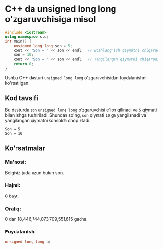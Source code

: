 # C++ da unsigned long long oʻzgaruvchisiga misol
```cpp
#include <iostream>
using namespace std;
int main() {
    unsigned long long son = 5;
    cout << "Son = " << son << endl;  // Boshlang'ich qiymatni chiqaradi
    son = 10;
    cout << "Son = " << son << endl;  // Yangilangan qiymatni chiqaradi
    return 0;
}
```
Ushbu C++ dasturi `unsigned long long` o'zgaruvchisidan foydalanishni ko'rsatilgan.
## Kod tavsifi
Bu dasturda `son` `unsigned long long` o\`zgaruvchisi e\`lon qilinadi va `5` qiymati bilan ishga tushiriladi.
Shundan so'ng, `son` qiymati `10` ga yangilanadi va yangilangan qiymatni konsolda chop etadi.
```console
Son = 5
Son = 10
```
## Ko'rsatmalar
### Ma'nosi:
Belgisiz juda uzun butun son.
### Hajmi:
8 bayt.
### Oraliq:
0 dan 18,446,744,073,709,551,615 gacha.
### Foydalanish:
```cpp
unsigned long long a;
```
